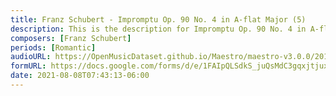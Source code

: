 ```yaml
---
title: Franz Schubert - Impromptu Op. 90 No. 4 in A-flat Major (5)
description: This is the description for Impromptu Op. 90 No. 4 in A-flat Major by Franz Schubert
composers: [Franz Schubert]
periods: [Romantic]
audioURL: https://OpenMusicDataset.github.io/Maestro/maestro-v3.0.0/2015/MIDI-Unprocessed_R2_D2-19-21-22_mid--AUDIO-from_mp3_19_R2_2015_wav--3.midi
formURL: https://docs.google.com/forms/d/e/1FAIpQLSdkS_juQsMdC3gqxjtjuxoN09PBDSkRHWaK9zJ754PNyUg98g/viewform
date: 2021-08-08T07:43:13-06:00
---
```

